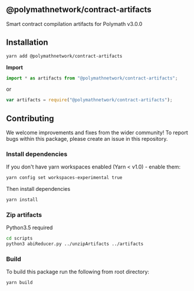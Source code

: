 ## @polymathnetwork/contract-artifacts

Smart contract compilation artifacts for Polymath v3.0.0

## Installation

```bash
yarn add @polymathnetwork/contract-artifacts
```

**Import**

```typescript
import * as artifacts from "@polymathnetwork/contract-artifacts";
```

or

```javascript
var artifacts = require("@polymathnetwork/contract-artifacts");
```

## Contributing

We welcome improvements and fixes from the wider community! To report bugs within this package, please create an issue in this repository.

### Install dependencies

If you don't have yarn workspaces enabled (Yarn < v1.0) - enable them:

```bash
yarn config set workspaces-experimental true
```

Then install dependencies

```bash
yarn install
```

### Zip artifacts

Python3.5 required

```bash
cd scripts
python3 abiReducer.py ../unzipArtifacts ../artifacts
```

### Build

To build this package run the following from root directory:

```bash
yarn build
```
